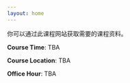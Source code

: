 ```yaml
---
layout: home
---
```

你可以通过此课程网站获取需要的课程资料。

**Course Time**: TBA

**Course Location**: TBA

**Office Hour**: TBA
